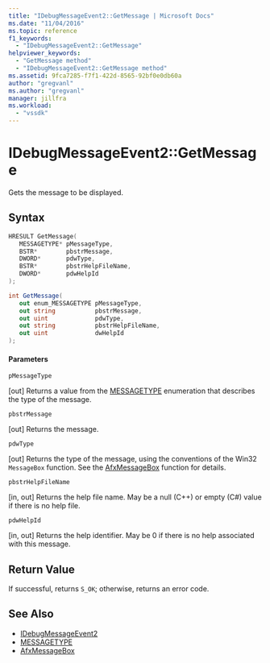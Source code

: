 ```yaml
---
title: "IDebugMessageEvent2::GetMessage | Microsoft Docs"
ms.date: "11/04/2016"
ms.topic: reference
f1_keywords:
  - "IDebugMessageEvent2::GetMessage"
helpviewer_keywords:
  - "GetMessage method"
  - "IDebugMessageEvent2::GetMessage method"
ms.assetid: 9fca7285-f7f1-422d-8565-92bf0e0db60a
author: "gregvanl"
ms.author: "gregvanl"
manager: jillfra
ms.workload:
  - "vssdk"
---
```

# IDebugMessageEvent2::GetMessage
Gets the message to be displayed.

## Syntax

```cpp
HRESULT GetMessage( 
   MESSAGETYPE* pMessageType,
   BSTR*        pbstrMessage,
   DWORD*       pdwType,
   BSTR*        pbstrHelpFileName,
   DWORD*       pdwHelpId
);
```

```csharp
int GetMessage( 
   out enum_MESSAGETYPE pMessageType,
   out string           pbstrMessage,
   out uint             pdwType,
   out string           pbstrHelpFileName,
   out uint             dwHelpId
);
```

#### Parameters
 `pMessageType`

 [out] Returns a value from the [MESSAGETYPE](../../../extensibility/debugger/reference/messagetype.md) enumeration that describes the type of the message.

 `pbstrMessage`

 [out] Returns the message.

 `pdwType`

 [out] Returns the type of the message, using the conventions of the Win32 `MessageBox` function. See the [AfxMessageBox](/cpp/mfc/reference/cstring-formatting-and-message-box-display#afxmessagebox) function for details.

 `pbstrHelpFileName`

 [in, out] Returns the help file name. May be a null (C++) or empty (C#) value if there is no help file.

 `pdwHelpId`

 [in, out] Returns the help identifier. May be 0 if there is no help associated with this message.

## Return Value
 If successful, returns `S_OK`; otherwise, returns an error code.

## See Also
- [IDebugMessageEvent2](../../../extensibility/debugger/reference/idebugmessageevent2.md)
- [MESSAGETYPE](../../../extensibility/debugger/reference/messagetype.md)
- [AfxMessageBox](/cpp/mfc/reference/cstring-formatting-and-message-box-display#afxmessagebox)